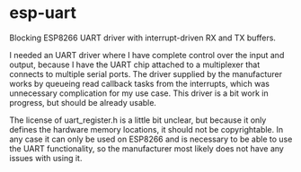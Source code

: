 # esp-uart

Blocking ESP8266 UART driver with interrupt-driven RX and TX buffers.

I needed an UART driver where I have complete control over the input and output, because I have the UART chip attached to a multiplexer that connects to multiple serial ports. The driver supplied by the manufacturer works by queueing read callback tasks from the interrupts, which was unnecessary complication for my use case. This driver is a bit work in progress, but should be already usable.

The license of uart_register.h is a little bit unclear, but because it only
defines the hardware memory locations, it should not be copyrightable. In any
case it can only be used on ESP8266 and is necessary to be able to use the UART
functionality, so the manufacturer most likely does not have any issues with using it.
